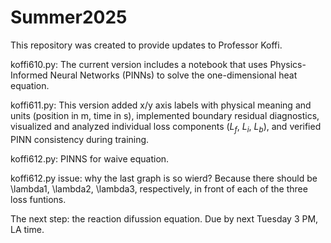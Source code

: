 # Summer2025

This repository was created to provide updates to Professor Koffi.

koffi610.py: The current version includes a notebook that uses Physics-Informed Neural Networks (PINNs) to solve the one-dimensional heat equation.

koffi611.py: This version added x/y axis labels with physical meaning and units (position in m, time in s), implemented boundary residual diagnostics, visualized and analyzed individual loss components ($L_f$, $L_i$, $L_b$), and verified PINN consistency during training.

koffi612.py: PINNS for waive equation.

koffi612.py issue: why the last graph is so wierd? Because there should be \lambda1, \lambda2, \lambda3, respectively, in front of each of the three loss funtions.

The next step: the reaction difussion equation. Due by next Tuesday 3 PM, LA time.
